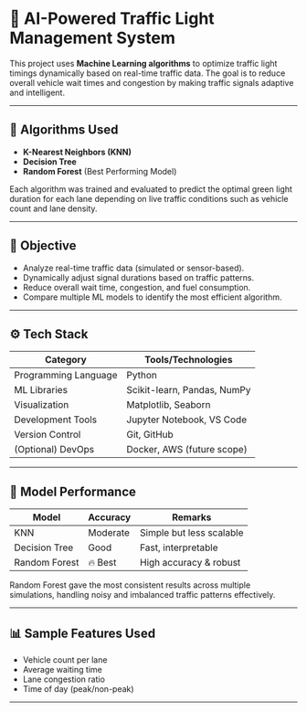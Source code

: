 # 🚦 AI-Powered Traffic Light Management System

This project uses **Machine Learning algorithms** to optimize traffic light timings dynamically based on real-time traffic data. The goal is to reduce overall vehicle wait times and congestion by making traffic signals adaptive and intelligent.

---

## 🧠 Algorithms Used

- **K-Nearest Neighbors (KNN)**  
- **Decision Tree**  
- **Random Forest** (Best Performing Model)

Each algorithm was trained and evaluated to predict the optimal green light duration for each lane depending on live traffic conditions such as vehicle count and lane density.

---

## 🎯 Objective

- Analyze real-time traffic data (simulated or sensor-based).
- Dynamically adjust signal durations based on traffic patterns.
- Reduce overall wait time, congestion, and fuel consumption.
- Compare multiple ML models to identify the most efficient algorithm.

---

## ⚙️ Tech Stack

| Category            | Tools/Technologies       |
|---------------------|---------------------------|
| Programming Language| Python                   |
| ML Libraries        | Scikit-learn, Pandas, NumPy |
| Visualization       | Matplotlib, Seaborn       |
| Development Tools   | Jupyter Notebook, VS Code |
| Version Control     | Git, GitHub               |
| (Optional) DevOps   | Docker, AWS (future scope) |

---

## 🧪 Model Performance

| Model         | Accuracy | Remarks                      |
|---------------|----------|------------------------------|
| KNN           | Moderate | Simple but less scalable     |
| Decision Tree | Good     | Fast, interpretable          |
| Random Forest | 🔥 Best   | High accuracy & robust       |

Random Forest gave the most consistent results across multiple simulations, handling noisy and imbalanced traffic patterns effectively.

---

## 📊 Sample Features Used

- Vehicle count per lane  
- Average waiting time  
- Lane congestion ratio  
- Time of day (peak/non-peak)  

---
